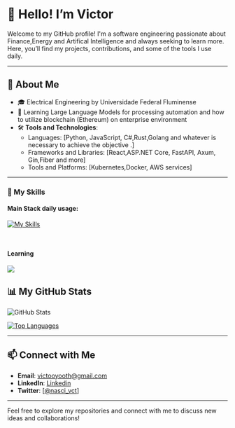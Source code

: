 # 👋 Hello! I’m Victor

Welcome to my GitHub profile! I'm a software engineering passionate about Finance,Energy and Artifical Intelligence and always seeking to learn more. Here, you’ll find my projects, contributions, and some of the tools I use daily.

---

## 💼 About Me

- 🎓 Electrical Engineering by Universidade Federal Fluminense
- 🌱 Learning Large Language Models for processing automation and how to utilize blockchain (Ethereum) on enterprise environment
- 🛠️ **Tools and Technologies**: 
  - Languages: [Python, JavaScript, C#,Rust,Golang and whatever is necessary to achieve the objective .]
  - Frameworks and Libraries: [React,ASP.NET Core, FastAPI, Axum, Gin,Fiber and more]
  - Tools and Platforms: [Kubernetes,Docker, AWS services]

---


### 🚀  My Skills
#### Main Stack daily usage:
[![My Skills](https://skillicons.dev/icons?i=dotnet,docker,rust,elasticsearch,fastapi,go,js,ts,aws,angular,react,kubernetes,azure,pytorch,rabbitmq,vscode,tailwind,npm,jest,next,kafka)](https://skillicons.dev)

<br/>

#### Learning
<p align="start">
  <a href="#">
    <img src="https://simpleskill.icons.workers.dev/svg?i=ethereum,langchain" />
  </a>
</p>

## 📊 My GitHub Stats

![GitHub Stats](https://github-readme-stats.vercel.app/api?username=vanascimento&show_icons=true&theme=radical)

[![Top Languages](https://github-readme-stats.vercel.app/api/top-langs/?username=yourusername&layout=compact&theme=radical)](https://github.com/vanascimento)

---

## 📫 Connect with Me

- **Email**: [victooyooth@gmail.com](mailto:victooyooth@gmail.com)
- **LinkedIn**: [Linkedin](https://linkedin.com/in/nascimva)
- **Twitter**: [[@nasci_vct](https://twitter.com/nasci_vct)]

---

Feel free to explore my repositories and connect with me to discuss new ideas and collaborations!
